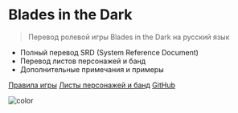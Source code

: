 # Blades in the Dark

> Перевод ролевой игры Blades in the Dark на русский язык

- Полный перевод SRD (System Reference Document)
- Перевод листов персонажей и банд
- Дополнительные примечания и примеры

[Правила игры](index)
[Листы персонажей и банд](https://bit.ly/blades-ru)
[GitHub](https://github.com/Phenomen/bladesinthedark)

![color](#323232)
